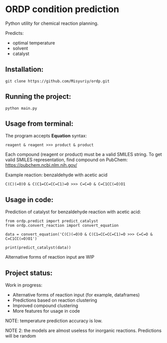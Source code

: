 # ORDP condition prediction

Python utility for chemical reaction planning.

Predicts:
- optimal temperature
- solvent
- catalyst

## Installation:
    git clone https://github.com/Misyuriy/ordp.git

## Running the project:
    python main.py

## Usage from terminal:
The program accepts **Equation** syntax:

    reagent & reagent >>> product & product

Each compound (reagent or product) must be a valid SMILES string.
To get valid SMILES representation, find compound on PubChem: https://pubchem.ncbi.nlm.nih.gov/

Example reaction: benzaldehyde with acetic acid

    C(C)(=O)O & C(C1=CC=CC=C1)=O >>> C=C=O & C=C1CC(=O)O1

## Usage in code:
Prediction of catalyst for benzaldehyde reaction with acetic acid:

    from ordp.predict import predict_catalyst
    from ordp.convert_reaction import convert_equation
    
    data = convert_equation('C(C)(=O)O & C(C1=CC=CC=C1)=O >>> C=C=O & C=C1CC(=O)O1')
    
    print(predict_catalyst(data))

Alternative forms of reaction input are WIP


## Project status:
Work in progress:
- Alternative forms of reaction input (for example, dataframes)
- Predictions based on reaction clustering
- Improved compound clustering
- More features for usage in code

NOTE: temperature prediction accuracy is low.

NOTE 2: the models are almost useless for inorganic reactions. Predictions will be random
